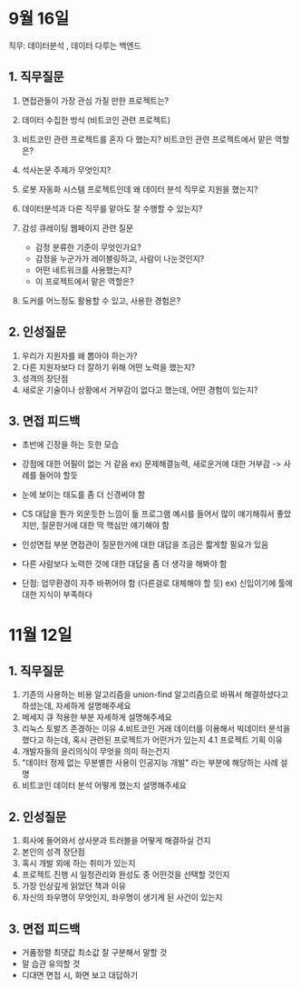 # 9월 16일

직무: 데이터분석 , 데이터 다루는 백엔드

## 1. 직무질문
1. 면접관들이 가장 관심 가질 만한 프로젝트는?
2. 데이터 수집한 방식 (비트코인 관련 프로젝트)
3. 비트코인 관련 프로젝트를 혼자 다 했는지?
   비트코인 관련 프로젝트에서 맡은 역할은?
4. 석사논문 주제가 무엇인지?
5. 로봇 자동화 시스템 프로젝트인데 왜 데이터 분석 직무로 지원을 했는지?
6. 데이터분석과 다른 직무를 맡아도 잘 수행할 수 있는지?

7. 감성 큐레이팅 웹페이지 관련 질문
    - 감정 분류한 기준이 무엇인가요?
    - 감정을 누군가가 레이블링하고, 사람이 나눈것인지?
    - 어떤 네트워크를 사용했는지?
    - 이 프로젝트에서 맡은 역할은?

8. 도커를 어느정도 활용할 수 있고, 사용한 경험은?

## 2. 인성질문
1. 우리가 지원자를 왜 뽑아야 하는가?
2. 다른 지원자보다 더 잘하기 위해 어떤 노력을 했는지?
3. 성격의 장단점
4. 새로운 기술이나 상황에서 거부감이 없다고 했는데, 어떤 경험이 있는지?

## 3. 면접 피드백 
- 초반에 긴장을 하는 듯한 모습

- 강점에 대한 어필이 없는 거 같음 
  ex) 문제해결능력, 새로운거에 대한 거부감 -> 사례를 들어야 할듯

- 눈에 보이는 태도를 좀 더 신경써야 함

- CS 대답을 뭔가 외운듯한 느낌이 듦 프로그램 예시를 들어서 많이 얘기해줘서 좋았지만, 질문한거에 대한 딱 핵심만 얘기해야 함

- 인성면접 부분  면접관이 질문한거에 대한 대답을 조금은 짧게할 필요가 있음

- 다른 사람보다 노력한 것에 대한 대답을 좀 더 생각을 해봐야 함

- 단점: 업무환경이 자주 바뀌어야 함 (다른걸로 대체해야 할 듯)
  ex) 신입이기에 툴에 대한 지식이 부족하다

# 11월 12일

## 1. 직무질문
1. 기존의 사용하는 비용 알고리즘을 union-find 알고리즘으로 바꿔서 해결하셨다고 하셨는데, 자세하게 설명해주세요
2. 메세지 큐 적용한 부분 자세하게 설명해주세요
3. 리눅스 토발즈 존경하는 이유
4.비트코인 거래 데이터를 이용해서 빅데이터 분석을 했다고 하는데, 혹시 관련된 프로젝트가 어떤거가 있는지
4.1 프로젝트 기획 이유
5. 개발자들의 윤리의식이 무엇을 의미 하는건지
6. "데이터 정제 없는 무분별한 사용이 인공지능 개발" 라는 부분에 해당하는 사례 설명
7. 비트코인 데이터 분석 어떻게 했는지 설명해주세요

## 2. 인성질문
1. 회사에 들어와서 상사분과 트러블을 어떻게 해결하실 건지
2. 본인의 성격 장단점
3. 혹시 개발 외에 하는 취미가 있는지
4. 프로젝트 진행 시 일정관리와 완성도 중 어떤것을 선택할 것인지
5. 가장 인상깊게 읽었던 책과 이유
6. 자신의 좌우명이 무엇인지, 좌우명이 생기게 된 사건이 있는지

## 3. 면접 피드백 
- 거품정렬 최댓값 최소값 잘 구분해서 말할 것
- 말 습관  유의할 것
- 디대면 면접 시,  화면 보고 대답하기
